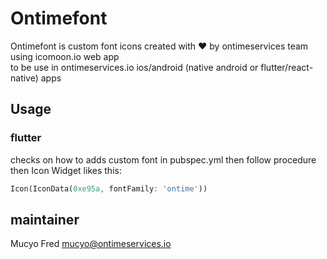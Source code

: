 # Ontimefont
Ontimefont is custom font  icons created with :heart: by ontimeservices team  using icomoon.io web app   
to be use in ontimeservices.io ios/android (native android or flutter/react-native) apps
## Usage   
### flutter 
checks on how to adds custom font in pubspec.yml then follow procedure   
then Icon Widget likes this:   
```dart
Icon(IconData(0xe95a, fontFamily: 'ontime'))
```
## maintainer   
Mucyo Fred mucyo@ontimeservices.io
